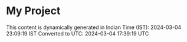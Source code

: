 # My Project

This content is dynamically generated in Indian Time (IST): 2024-03-04 23:09:19 IST
Converted to UTC: 2024-03-04 17:39:19 UTC

